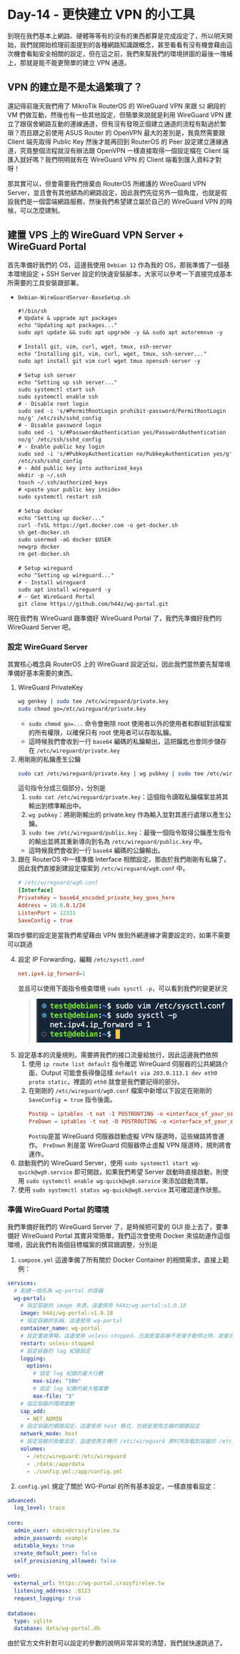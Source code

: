 # Day-14 - 更快建立 VPN 的小工具

到現在我們基本上網路、硬體等等有的沒有的東西都算是完成設定了，所以明天開始，我們就開始梳理前面提到的各種網路知識跟概念，甚至看看有沒有機會藉由這次機會看點安全相關的設定，但在這之前，我們來幫我們的環境拼圖的最後一塊補上，那就是能不能更簡單的建立 VPN 通道。

## VPN 的建立是不是太過繁瑣了？

還記得前幾天我們用了 MikroTik RouterOS 的 WireGuard VPN 來跟 `52` 網段的 VM 們做互動，然後也有一些其他設定，但簡單來說就是利用 WireGuard VPN 建立了跟宿舍網路互動的連線通道，但有沒有發現正個建立通道的流程有點過於繁瑣？而且跟之前使用 ASUS Router 的 OpenVPN 最大的差別是，我竟然需要跟 Client 端先取得 Public Key 然後才能再回到 RouterOS 的 Peer 設定建立連線通道，究竟整個流程就沒有辦法跟 OpenVPN 一樣直接取得一個設定檔在 Client 端匯入就好嗎？我們明明就有在 WireGuard VPN 的 Client 端看到匯入資料才對呀！

那其實可以，但會需要我們捨棄由 RouterOS 所維護的 WireGuard VPN Server，並且會有其他額為的網路設定，因此我們先從另外一個角度，也就是假設我們是一個雲端網路服務，然後我們希望建立屬於自己的 WireGuard VPN 的時候，可以怎麼建制。

## 建置 VPS 上的 WireGuard VPN Server + WireGuard Portal

首先準備好我們的 OS，這邊我使用 `Debian 12` 作為我的 OS，那我準備了一個基本環境設定 + SSH Server 設定的快速安裝腳本，大家可以參考一下直接完成基本所需要的工具安裝跟部署。

- `Debian-WireGuardServer-BaseSetup.sh`

  ```shell
  #!/bin/sh
  # Update & upgrade apt packages
  echo "Updating apt packages..."
  sudo apt update && sudo apt upgrade -y && sudo apt autoremove -y

  # Install git, vim, curl, wget, tmux, ssh-server
  echo "Installing git, vim, curl, wget, tmux, ssh-server..."
  sudo apt install git vim curl wget tmux openssh-server -y

  # Setup ssh server
  echo "Setting up ssh server..."
  sudo systemctl start ssh
  sudo systemctl enable ssh
  # - Disable root login
  sudo sed -i 's/#PermitRootLogin prohibit-password/PermitRootLogin no/g' /etc/ssh/sshd_config
  # - Disable password login
  sudo sed -i 's/#PasswordAuthentication yes/PasswordAuthentication no/g' /etc/ssh/sshd_config
  # - Enable public key login
  sudo sed -i 's/#PubkeyAuthentication no/PubkeyAuthentication yes/g' /etc/ssh/sshd_config
  # - Add public key into authorized_keys
  mkdir -p ~/.ssh
  touch ~/.ssh/authorized_keys
  # <paste your public key inside>
  sudo systemctl restart ssh

  # Setup docker
  echo "Setting up docker..."
  curl -fsSL https://get.docker.com -o get-docker.sh
  sh get-docker.sh
  sudo usermod -aG docker $USER
  newgrp docker
  rm get-docker.sh

  # Setup wireguard
  echo "Setting up wireguard..."
  # - Install wireguard
  sudo apt install wireguard -y
  # - Get WireGuard Portal
  git clone https://github.com/h44z/wg-portal.git
  ```

現在我們有 WireGuard 跟準備好 WireGuard Portal 了，我們先準備好我們的 WireGuard Server 吧。

### 設定 WireGuard Server

其實核心概念與 RouterOS 上的 WireGuard 設定近似，因此我們當然要先幫環境準備好基本需要的東西。

1. WireGuard PrivateKey
   ```bash
   wg genkey | sudo tee /etc/wireguard/private.key
   sudo chmod go=/etc/wireguard/private.key
   ```
   - `sudo chmod go=...` 命令會刪除 root 使用者以外的使用者和群組對該檔案的所有權限，以確保只有 root 使用者可以存取私鑰。
   - 這時候我們會收到一行 `base64` 編碼的私鑰輸出，這把鑰匙也會同步儲存在 `/etc/wireguard/private.key`
2. 用剛剛的私鑰產生公鑰
   ```bash
   sudo cat /etc/wireguard/private.key | wg pubkey | sudo tee /etc/wireguard/public.key
   ```
   這句指令分成三個部分，分別是
   1. `sudo cat /etc/wireguard/private.key`：這個指令讀取私鑰檔案並將其輸出到標準輸出中。
   2. `wg pubkey`：將剛剛輸出的 private.key 作為輸入並對其進行處理以產生公鑰。
   3. `sudo tee /etc/wireguard/public.key`：最後一個指令取得公鑰產生指令的輸出並將其重新導向到名為 `/etc/wireguard/public.key` 中。
   - 這時候我們會收到一行 `base64` 編碼的公鑰輸出。
3. 跟在 RouterOS 中一樣準備 Interface 相關設定，那由於我們剛剛有私鑰了，因此我們直接創建設定檔案到 `/etc/wireguard/wg0.conf` 中。
   ```conf
   # /etc/wireguard/wg0.conf
   [Interface]
   PrivateKey = base64_encoded_private_key_goes_here
   Address = 10.8.0.1/24
   ListenPort = 12321
   SaveConfig = true
   ```

第四步驟的設定是當我們希望藉由 VPN 做到外網連線才需要設定的，如果不需要可以跳過

4. 設定 IP Forwarding，編輯 `/etc/sysctl.conf`
   ```conf
   net.ipv4.ip_forward=1
   ```
   並且可以使用下面指令檢查環境 `sudo sysctl -p`，可以看到我們的變更狀況
   > ![Command sysctl -p check](https://raw.githubusercontent.com/fdff87554/iThome-Ironman/main/2023/%E8%AA%92%EF%BC%8C%E6%83%B3%E4%B8%8D%E5%88%B0%E6%9C%89%E4%B8%80%E5%A4%A9%E6%90%9E%E6%87%82%E7%B6%B2%E8%B7%AF%E6%98%AF%E5%9B%A0%E7%82%BA%E5%AE%BF%E8%88%8D%E5%AD%B8%E9%95%B7%E9%80%BC%E6%88%91%E7%9A%84QQ%EF%BC%8130%E5%A4%A9%E7%9A%84%E5%AE%BF%E8%88%8D%E7%B6%B2%E8%B7%AF%E6%9E%B6%E8%A8%AD/Images/Command-sysctl--p-check.png)
5. 設定基本的流量規則，需要將我們的接口流量給放行，因此這邊我們依照
   1. 使用 `ip route list default` 指令確認 WireGuard 伺服器的公共網路介面，Output 可能會長得像這樣 `default via 203.0.113.1 dev eth0 proto static`，裡面的 `eth0` 就會是我們要記得的部分。
   2. 在剛剛的 `/etc/wireguard/wg0.conf` 檔案中新增以下設定在剛剛的 `SaveConfig = true` 指令後面。
      ```conf
      PostUp = iptables -t nat -I POSTROUTING -o <interface_of_your_os> -j MASQUERADE
      PreDown = iptables -t nat -D POSTROUTING -o <interface_of_your_os> -j MASQUERADE
      ```
      `PostUp`是當 WireGuard 伺服器啟動虛擬 VPN 隧道時，這些線路將會運作。
      `PreDown` 則是當 WireGuard 伺服器停止虛擬 VPN 隧道時，規則將會運作。
6. 啟動我們的 WireGuard Server，使用 `sudo systemctl start wg-quick@wg0.service` 即可開啟，如果我們希望 Server 啟動時直接啟動，則使用 `sudo systemctl enable wg-quick@wg0.service` 來添加啟動清單。
7. 使用 `sudo systemctl status wg-quick@wg0.service` 其可確認運作狀態。

### 準備 WireGuard Portal 的環境

我們準備好我們的 WireGuard Server 了，是時候把可愛的 GUI 掛上去了，要準備好 WireGuard Portal 其實非常簡單，我們這次會使用 Docker 來協助運作這個環境，因此我們有兩個目標檔案的撰寫跟調整，分別是

1. `compose.yml` 這邊準備了所有關於 Docker Container 的相關需求，直接上範例：

```yaml
services:
  # 創建一個名為 wg-portal 的容器
  wg-portal:
    # 指定容器的 image 來源，這邊使用 h44z/wg-portal:v1.0.18
    image: h44z/wg-portal:v1.0.18
    # 指定容器的名稱，這邊使用 wg-portal
    container_name: wg-portal
    # 設定重啟策略，這邊使用 unless-stopped，也就是當容器不是被手動停止時，就會自動重啟
    restart: unless-stopped
    # 設定容器的 log 紀錄設定
    logging:
      options:
        # 設定 log 紀錄的最大行數
        max-size: "10m"
        # 設定 log 紀錄的最大檔案數
        max-file: "3"
    # 設定容器的環境變數
    cap_add:
      - NET_ADMIN
    # 設定容器的網路設定，這邊使用 host 模式，也就是使用主機的網路設定
    network_mode: host
    # 設定容器的掛載設定，這邊使用主機的 /etc/wireguard 資料夾掛載到容器的 /etc/wireguard 資料夾
    volumes:
      - /etc/wireguard:/etc/wireguard
      - ./data:/app/data
      - ./config.yml:/app/config.yml
```

2. `config.yml` 規定了關於 WG-Portal 的所有基本設定，一樣直接看設定：

```yaml
advanced:
  log_level: trace

core:
  admin_user: admin@crazyfirelee.tw
  admin_password: example
  editable_keys: true
  create_default_peer: false
  self_provisioning_allowed: false

web:
  external_url: https://wg-portal.crazyfirelee.tw
  listening_address: :8123
  request_logging: true

database:
  type: sqlite
  database: data/wg-portal.db
```

由於官方文件針對可以設定的參數的說明非常非常的清楚，我們就快速跳過了。

